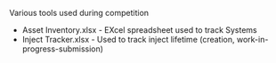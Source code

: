 Various tools used during competition
   
   * Asset Inventory.xlsx - EXcel spreadsheet used to track Systems
   * Inject Tracker.xlsx - Used to track inject lifetime (creation, work-in-progress-submission)
